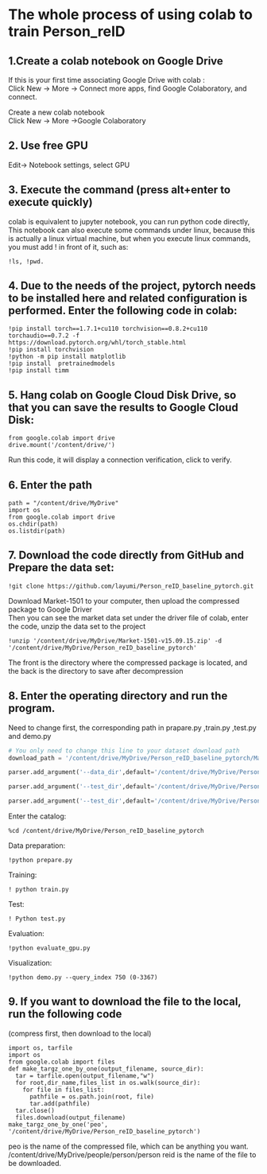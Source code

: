 The whole process of using colab to train Person_reID
=====
## 1.Create a colab notebook on Google Drive
If this is your first time associating Google Drive with colab :  
Click New -> More -> Connect more apps, find Google Colaboratory, and connect.  

Create a new colab notebook     
Click New -> More ->Google Colaboratory  
## 2. Use free GPU  
Edit-> Notebook settings, select GPU   
## 3. Execute the command (press alt+enter to execute quickly)  
colab is equivalent to jupyter notebook, you can run python code directly, This notebook can also execute some commands under linux, because this is actually a linux virtual machine, but when you execute linux commands, you must add ! in front of it, such as:
``` 
!ls, !pwd.
```
## 4. Due to the needs of the project, pytorch needs to be installed here and related configuration is performed. Enter the following code in colab:  
```
!pip install torch==1.7.1+cu110 torchvision==0.8.2+cu110 torchaudio==0.7.2 -f https://download.pytorch.org/whl/torch_stable.html
!pip install torchvision
!python -m pip install matplotlib
!pip install  pretrainedmodels
!pip install timm
```
## 5. Hang colab on Google Cloud Disk Drive, so that you can save the results to Google Cloud Disk:
```
from google.colab import drive
drive.mount('/content/drive/')
```
Run this code, it will display a connection verification, click to verify.  
## 6. Enter the path
```
path = "/content/drive/MyDrive"
import os
from google.colab import drive
os.chdir(path)
os.listdir(path)
```
## 7. Download the code directly from GitHub and Prepare the data set:  
```
!git clone https://github.com/layumi/Person_reID_baseline_pytorch.git
``` 
Download Market-1501 to your computer, then upload the compressed package to Google Driver  
Then you can see the market data set under the driver file of colab, enter the code, unzip the data set to the project 
```
!unzip '/content/drive/MyDrive/Market-1501-v15.09.15.zip' -d '/content/drive/MyDrive/Person_reID_baseline_pytorch'
```
The front is the directory where the compressed package is located, and the back is the directory to save after decompression  
## 8. Enter the operating directory and run the program.  
Need to change first, the corresponding path in prapare.py ,train.py ,test.py and demo.py  
```prepare.py
# You only need to change this line to your dataset download path
download_path = '/content/drive/MyDrive/Person_reID_baseline_pytorch/Market-1501-v15.09.15'
```
```train.py 
parser.add_argument('--data_dir',default='/content/drive/MyDrive/Person_reID_baseline_pytorch/Market-1501-v15.09.15/pytorch',type=str, help='training dir path')
```
```test.py
parser.add_argument('--test_dir',default='/content/drive/MyDrive/Person_reID_baseline_pytorch/Market-1501-v15.09.15/pytorch',type=str, help='./test_data')
```
```demo.py
parser.add_argument('--test_dir',default='/content/drive/MyDrive/Person_reID_baseline_pytorch/Market-1501-v15.09.15/pytorch',type=str, help='./test_data')
```
Enter the catalog:
```
%cd /content/drive/MyDrive/Person_reID_baseline_pytorch
```
Data preparation:
```
!python prepare.py
```
Training:

```
! python train.py
```
Test:
```
! Python test.py
```
Evaluation: 
```
!python evaluate_gpu.py
```
Visualization: 
```
!python demo.py --query_index 750 (0-3367)
```
## 9. If you want to download the file to the local, run the following code  
(compress first, then download to the local)
```
import os, tarfile
import os
from google.colab import files
def make_targz_one_by_one(output_filename, source_dir):
  tar = tarfile.open(output_filename,"w")
  for root,dir_name,files_list in os.walk(source_dir): 
    for file in files_list:
      pathfile = os.path.join(root, file)
      tar.add(pathfile)
  tar.close()
  files.download(output_filename)
make_targz_one_by_one('peo', '/content/drive/MyDrive/Person_reID_baseline_pytorch')
```
peo is the name of the compressed file, which can be anything you want. /content/drive/MyDrive/people/person/person reid is the name of the file to be downloaded.




